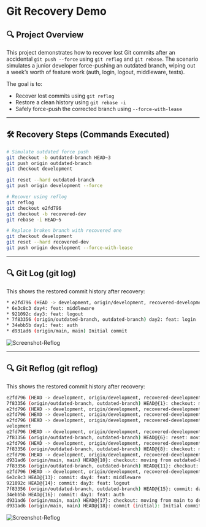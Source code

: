 # Git Recovery Demo

## 🔍 Project Overview

This project demonstrates how to recover lost Git commits after an accidental `git push --force` using `git reflog` and `git rebase`. The scenario simulates a junior developer force-pushing an outdated branch, wiping out a week’s worth of feature work (auth, login, logout, middleware, tests).

The goal is to:
- Recover lost commits using `git reflog`
- Restore a clean history using `git rebase -i`
- Safely force-push the corrected branch using `--force-with-lease`

---

## 🛠️ Recovery Steps (Commands Executed)

```bash
# Simulate outdated force push
git checkout -b outdated-branch HEAD~3  
git push origin outdated-branch  
git checkout development

git reset --hard outdated-branch
git push origin development --force  

# Recover using reflog
git reflog
git checkout e2fd796
git checkout -b recovered-dev
git rebase -i HEAD~5

# Replace broken branch with recovered one
git checkout development
git reset --hard recovered-dev
git push origin development --force-with-lease
```

---

## 🔍 Git Log (git log)

This shows the restored commit history after recovery:
```bash
* e2fd796 (HEAD -> development, origin/development, recovered-development) day5: feat: tests
* 6e3c8c3 day4: feat: middleware
* 921092c day3: feat: logout
* 7f83356 (origin/outdated-branch, outdated-branch) day2: feat: login
* 34ebb5b day1: feat: auth
* d931ad6 (origin/main, main) Initial commit
```

![Screenshot-Reflog](http://aideck.eu/course-git/Git3.JPG)

---

## 🔍 Git Reflog (git reflog)

This shows the restored commit history after recovery:
```bash
e2fd796 (HEAD -> development, origin/development, recovered-development) HEAD@{0}: reset: moving to recovered-development
7f83356 (origin/outdated-branch, outdated-branch) HEAD@{1}: checkout: moving from recovered-development to development
e2fd796 (HEAD -> development, origin/development, recovered-development) HEAD@{2}: rebase (finish): returning to refs/heads/recovered-development
e2fd796 (HEAD -> development, origin/development, recovered-development) HEAD@{3}: rebase (start): checkout HEAD~5
e2fd796 (HEAD -> development, origin/development, recovered-development) HEAD@{4}: checkout: moving from e2fd79635fa706464c67ce07f73d0d232bf91f5e to recovered-de
velopment
e2fd796 (HEAD -> development, origin/development, recovered-development) HEAD@{5}: checkout: moving from development to e2fd796
7f83356 (origin/outdated-branch, outdated-branch) HEAD@{6}: reset: moving to outdated-branch
e2fd796 (HEAD -> development, origin/development, recovered-development) HEAD@{7}: checkout: moving from outdated-branch to development
7f83356 (origin/outdated-branch, outdated-branch) HEAD@{8}: checkout: moving from development to outdated-branch
e2fd796 (HEAD -> development, origin/development, recovered-development) HEAD@{9}: checkout: moving from main to development
d931ad6 (origin/main, main) HEAD@{10}: checkout: moving from outdated-branch to main
7f83356 (origin/outdated-branch, outdated-branch) HEAD@{11}: checkout: moving from development to outdated-branch
e2fd796 (HEAD -> development, origin/development, recovered-development) HEAD@{12}: commit: day5: feat: tests
6e3c8c3 HEAD@{13}: commit: day4: feat: middleware
921092c HEAD@{14}: commit: day3: feat: logout
7f83356 (origin/outdated-branch, outdated-branch) HEAD@{15}: commit: day2: feat: login
34ebb5b HEAD@{16}: commit: day1: feat: auth
d931ad6 (origin/main, main) HEAD@{17}: checkout: moving from main to development
d931ad6 (origin/main, main) HEAD@{18}: commit (initial): Initial commit
```

![Screenshot-Reflog](http://aideck.eu/course-git/Git4.JPG)
